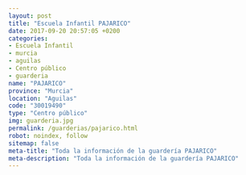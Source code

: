 ```yaml
---
layout: post
title: "Escuela Infantil PAJARICO"
date: 2017-09-20 20:57:05 +0200
categories:
- Escuela Infantil
- murcia
- aguilas
- Centro público
- guarderia
name: "PAJARICO"
province: "Murcia"
location: "Aguilas"
code: "30019490"
type: "Centro público"
img: guarderia.jpg
permalink: /guarderias/pajarico.html
robot: noindex, follow
sitemap: false
meta-title: "Toda la información de la guardería PAJARICO"
meta-description: "Toda la información de la guardería PAJARICO"
---
```

